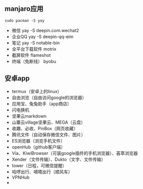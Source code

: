 
## manjaro应用
```
sudo pacman -S yay
```
- 微信 yay -S deepin.com.wechat2
- 企业QQ yay -S deepin-qq-eim
- 笔记 yay -S notable-bin
- 全平台下载软件 motrix
- 截屏软件 flameshot
- 终端（免断线） byobu

## 安卓app
- termux（安卓上的linux）
- 自由浏览（自由访问google的浏览器）
- 应用宝、兔兔助手（app商店）
- 闪电换机
- 坚果云markdown
- 山寨云village坚果云、MEGA（云盘）
- 收趣、必收、PinBox（网页收藏）
- 腾讯文件（自动保存微信文件、图片）
- ES浏览器（浏览手机文件）
- openHub（github客户端）
- Via、KiwiBrowser（可装google插件的手机浏览器）、荟萃浏览器
- Xender（文件传输）、Dukto（文字、文件传输）
- tower（日程，可微信提醒）
- 哈啰出行、嘀嗒出行（顺风车）
- VPNHub
- 